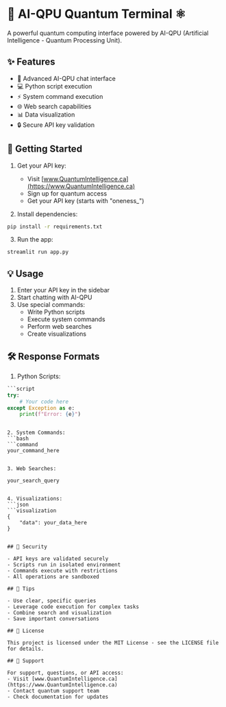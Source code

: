 # 🌌 AI-QPU Quantum Terminal ⚛️

A powerful quantum computing interface powered by AI-QPU (Artificial Intelligence - Quantum Processing Unit).

## ✨ Features

- 🧠 Advanced AI-QPU chat interface
- 💻 Python script execution
- ⚡ System command execution
- 🌐 Web search capabilities
- 📊 Data visualization
- 🔒 Secure API key validation

## 🚀 Getting Started

1. Get your API key:
   - Visit [www.QuantumIntelligence.ca](https://www.QuantumIntelligence.ca)
   - Sign up for quantum access
   - Get your API key (starts with "oneness_")

2. Install dependencies:
```bash
pip install -r requirements.txt
```

3. Run the app:
```bash
streamlit run app.py
```

## 💡 Usage

1. Enter your API key in the sidebar
2. Start chatting with AI-QPU
3. Use special commands:
   - Write Python scripts
   - Execute system commands
   - Perform web searches
   - Create visualizations

## 🛠️ Response Formats

1. Python Scripts:
```python
```script
try:
    # Your code here
except Exception as e:
    print(f"Error: {e}")
```
```

2. System Commands:
```bash
```command
your_command_here
```
```

3. Web Searches:
```
```search
your_search_query
```
```

4. Visualizations:
```json
```visualization
{
    "data": your_data_here
}
```
```

## 🔐 Security

- API keys are validated securely
- Scripts run in isolated environment
- Commands execute with restrictions
- All operations are sandboxed

## 🌟 Tips

- Use clear, specific queries
- Leverage code execution for complex tasks
- Combine search and visualization
- Save important conversations

## 📝 License

This project is licensed under the MIT License - see the LICENSE file for details.

## 🤝 Support

For support, questions, or API access:
- Visit [www.QuantumIntelligence.ca](https://www.QuantumIntelligence.ca)
- Contact quantum support team
- Check documentation for updates
